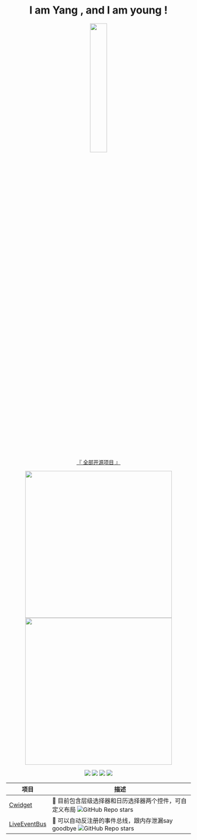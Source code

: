 <h1 align="center">
I am Yang , and I am young !
</h1>

<p align="center">
<img src="https://user-images.githubusercontent.com/21078112/163754171-0e917f6d-22e9-4add-8705-b664d12949a6.gif" width="30%" />
</p>

<p align="center">
<a href="https://github.com/cyixlq?tab=repositories">『 全部开源项目 』</a>
</p>

<p align="center">
<img src="https://github-readme-stats.vercel.app/api?username=cyixlq&show_icons=true&locale=cn&include_all_commits=true" width="400"/>
<img src="https://github-readme-stats.vercel.app/api/top-langs/?username=cyixlq&locale=cn&layout=compact" width="400"/>
</p>

<p align="center">
<img src="https://img.shields.io/badge/GitHub-cyixlq-brightgreen"/>
<img src="https://visitor-badge.glitch.me/badge?page_id=cyixlq.cyixlq"/>
<img src="https://img.shields.io/badge/language-kotlin-orange.svg"/>
<img src="https://img.shields.io/badge/license-Apache-blue"/>
</p>

| 项目                                                         | 描述                                                         |
| ------------------------------------------------------------ | ------------------------------------------------------------ |
| [Cwidget](https://github.com/cyixlq/Cwidget)                 | 🍉 目前包含层级选择器和日历选择器两个控件，可自定义布局 ![GitHub Repo stars](https://img.shields.io/github/stars/cyixlq/Cwidget?style=social) |
| [LiveEventBus](https://github.com/cyixlq/LiveEventBus)       | 🌽 可以自动反注册的事件总线，跟内存泄漏say goodbye ![GitHub Repo stars](https://img.shields.io/github/stars/cyixlq/LiveEventBus?style=social) |
